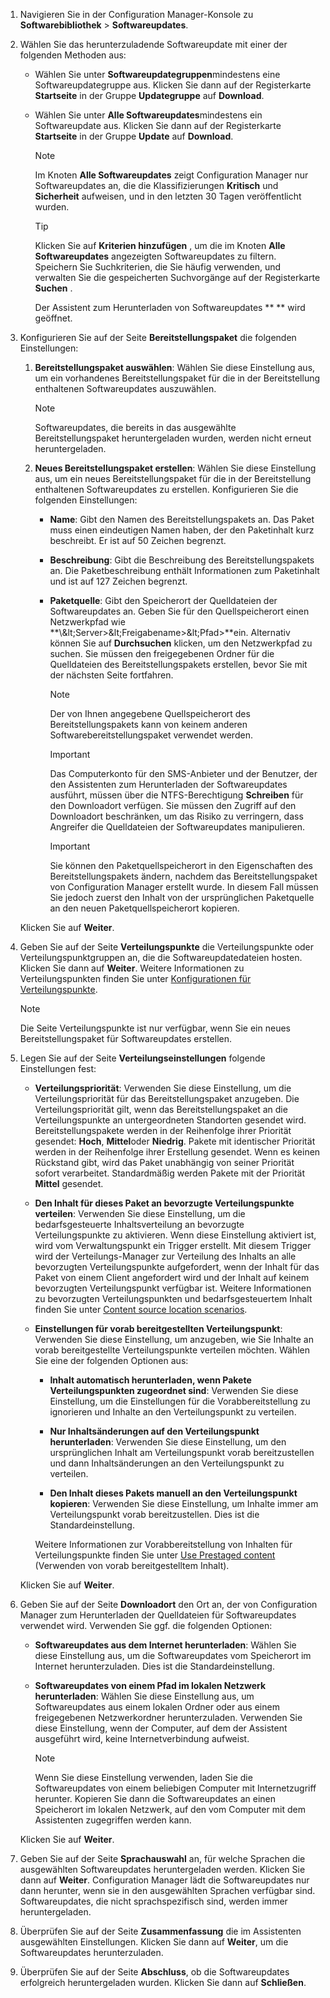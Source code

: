 1.  Navigieren Sie in der Configuration Manager-Konsole zu **Softwarebibliothek** > **Softwareupdates**.  

2.  Wählen Sie das herunterzuladende Softwareupdate mit einer der folgenden Methoden aus:  

    -   Wählen Sie unter **Softwareupdategruppen**mindestens eine Softwareupdategruppe aus. Klicken Sie dann auf der Registerkarte **Startseite** in der Gruppe **Updategruppe** auf **Download**.  

    -   Wählen Sie unter **Alle Softwareupdates**mindestens ein Softwareupdate aus. Klicken Sie dann auf der Registerkarte **Startseite** in der Gruppe **Update** auf **Download**.  

        > [!NOTE]  
        >  Im Knoten **Alle Softwareupdates** zeigt Configuration Manager nur Softwareupdates an, die die Klassifizierungen **Kritisch** und **Sicherheit** aufweisen, und in den letzten 30 Tagen veröffentlicht wurden.  

        > [!TIP]  
        >  Klicken Sie auf **Kriterien hinzufügen** , um die im Knoten **Alle Softwareupdates** angezeigten Softwareupdates zu filtern. Speichern Sie Suchkriterien, die Sie häufig verwenden, und verwalten Sie die gespeicherten Suchvorgänge auf der Registerkarte **Suchen** .  

         Der Assistent zum Herunterladen von Softwareupdates ** ** wird geöffnet.  

3.  Konfigurieren Sie auf der Seite **Bereitstellungspaket** die folgenden Einstellungen:  

    1.  **Bereitstellungspaket auswählen**: Wählen Sie diese Einstellung aus, um ein vorhandenes Bereitstellungspaket für die in der Bereitstellung enthaltenen Softwareupdates auszuwählen.  

        > [!NOTE]  
        >  Softwareupdates, die bereits in das ausgewählte Bereitstellungspaket heruntergeladen wurden, werden nicht erneut heruntergeladen.  

    2.  **Neues Bereitstellungspaket erstellen**: Wählen Sie diese Einstellung aus, um ein neues Bereitstellungspaket für die in der Bereitstellung enthaltenen Softwareupdates zu erstellen. Konfigurieren Sie die folgenden Einstellungen:  

        -   **Name**: Gibt den Namen des Bereitstellungspakets an. Das Paket muss einen eindeutigen Namen haben, der den Paketinhalt kurz beschreibt.  Er ist auf 50 Zeichen begrenzt.  

        -   **Beschreibung**: Gibt die Beschreibung des Bereitstellungspakets an. Die Paketbeschreibung enthält Informationen zum Paketinhalt und ist auf 127 Zeichen begrenzt.  

        -   **Paketquelle**: Gibt den Speicherort der Quelldateien der Softwareupdates an. Geben Sie für den Quellspeicherort einen Netzwerkpfad wie **\\\&lt;Server&gt;\&lt;Freigabename&gt;\&lt;Pfad&gt;**ein. Alternativ können Sie auf **Durchsuchen** klicken, um den Netzwerkpfad zu suchen. Sie müssen den freigegebenen Ordner für die Quelldateien des Bereitstellungspakets erstellen, bevor Sie mit der nächsten Seite fortfahren.  

            > [!NOTE]  
            >  Der von Ihnen angegebene Quellspeicherort des Bereitstellungspakets kann von keinem anderen Softwarebereitstellungspaket verwendet werden.  

            > [!IMPORTANT]  
            >  Das Computerkonto für den SMS-Anbieter und der Benutzer, der den Assistenten zum Herunterladen der Softwareupdates ausführt, müssen über die NTFS-Berechtigung **Schreiben** für den Downloadort verfügen. Sie müssen den Zugriff auf den Downloadort beschränken, um das Risiko zu verringern, dass Angreifer die Quelldateien der Softwareupdates manipulieren.  

            > [!IMPORTANT]  
            >  Sie können den Paketquellspeicherort in den Eigenschaften des Bereitstellungspakets ändern, nachdem das Bereitstellungspaket von Configuration Manager erstellt wurde. In diesem Fall müssen Sie jedoch zuerst den Inhalt von der ursprünglichen Paketquelle an den neuen Paketquellspeicherort kopieren.  

     Klicken Sie auf **Weiter**.  

4.  Geben Sie auf der Seite **Verteilungspunkte** die Verteilungspunkte oder Verteilungspunktgruppen an, die die Softwareupdatedateien hosten. Klicken Sie dann auf **Weiter**. Weitere Informationen zu Verteilungspunkten finden Sie unter [Konfigurationen für Verteilungspunkte](../../core/servers/deploy/configure/install-and-configure-distribution-points.md#bkmk_configs).  

    > [!NOTE]  
    >  Die Seite Verteilungspunkte ist nur verfügbar, wenn Sie ein neues Bereitstellungspaket für Softwareupdates erstellen.  

6.  Legen Sie auf der Seite **Verteilungseinstellungen** folgende Einstellungen fest:  

    -   **Verteilungspriorität**: Verwenden Sie diese Einstellung, um die Verteilungspriorität für das Bereitstellungspaket anzugeben. Die Verteilungspriorität gilt, wenn das Bereitstellungspaket an die Verteilungspunkte an untergeordneten Standorten gesendet wird. Bereitstellungspakete werden in der Reihenfolge ihrer Priorität gesendet: **Hoch**, **Mittel**oder **Niedrig**. Pakete mit identischer Priorität werden in der Reihenfolge ihrer Erstellung gesendet. Wenn es keinen Rückstand gibt, wird das Paket unabhängig von seiner Priorität sofort verarbeitet. Standardmäßig werden Pakete mit der Priorität **Mittel** gesendet.  

    -   **Den Inhalt für dieses Paket an bevorzugte Verteilungspunkte verteilen**: Verwenden Sie diese Einstellung, um die bedarfsgesteuerte Inhaltsverteilung an bevorzugte Verteilungspunkte zu aktivieren. Wenn diese Einstellung aktiviert ist, wird vom Verwaltungspunkt ein Trigger erstellt. Mit diesem Trigger wird der Verteilungs-Manager zur Verteilung des Inhalts an alle bevorzugten Verteilungspunkte aufgefordert, wenn der Inhalt für das Paket von einem Client angefordert wird und der Inhalt auf keinem bevorzugten Verteilungspunkt verfügbar ist. Weitere Informationen zu bevorzugten Verteilungspunkten und bedarfsgesteuertem Inhalt finden Sie unter [Content source location scenarios](../../core/plan-design/hierarchy/content-source-location-scenarios.md).  

    -   **Einstellungen für vorab bereitgestellten Verteilungspunkt**: Verwenden Sie diese Einstellung, um anzugeben, wie Sie Inhalte an vorab bereitgestellte Verteilungspunkte verteilen möchten. Wählen Sie eine der folgenden Optionen aus:  

        -   **Inhalt automatisch herunterladen, wenn Pakete Verteilungspunkten zugeordnet sind**: Verwenden Sie diese Einstellung, um die Einstellungen für die Vorabbereitstellung zu ignorieren und Inhalte an den Verteilungspunkt zu verteilen.  

        -   **Nur Inhaltsänderungen auf den Verteilungspunkt herunterladen**: Verwenden Sie diese Einstellung, um den ursprünglichen Inhalt am Verteilungspunkt vorab bereitzustellen und dann Inhaltsänderungen an den Verteilungspunkt zu verteilen.  

        -   **Den Inhalt dieses Pakets manuell an den Verteilungspunkt kopieren**: Verwenden Sie diese Einstellung, um Inhalte immer am Verteilungspunkt vorab bereitzustellen. Dies ist die Standardeinstellung.  

         Weitere Informationen zur Vorabbereitstellung von Inhalten für Verteilungspunkte finden Sie unter [Use Prestaged content](../../core/servers/deploy/configure/deploy-and-manage-content.md#bkmk_prestage) (Verwenden von vorab bereitgestelltem Inhalt).  

     Klicken Sie auf **Weiter**.  

6.  Geben Sie auf der Seite **Downloadort** den Ort an, der von Configuration Manager zum Herunterladen der Quelldateien für Softwareupdates verwendet wird. Verwenden Sie ggf. die folgenden Optionen:  

    -   **Softwareupdates aus dem Internet herunterladen**: Wählen Sie diese Einstellung aus, um die Softwareupdates vom Speicherort im Internet herunterzuladen. Dies ist die Standardeinstellung.  

    -   **Softwareupdates von einem Pfad im lokalen Netzwerk herunterladen**: Wählen Sie diese Einstellung aus, um Softwareupdates aus einem lokalen Ordner oder aus einem freigegebenen Netzwerkordner herunterzuladen. Verwenden Sie diese Einstellung, wenn der Computer, auf dem der Assistent ausgeführt wird, keine Internetverbindung aufweist.  

        > [!NOTE]  
        >  Wenn Sie diese Einstellung verwenden, laden Sie die Softwareupdates von einem beliebigen Computer mit Internetzugriff herunter. Kopieren Sie dann die Softwareupdates an einen Speicherort im lokalen Netzwerk, auf den vom Computer mit dem Assistenten zugegriffen werden kann.  

     Klicken Sie auf **Weiter**.  

7.  Geben Sie auf der Seite **Sprachauswahl** an, für welche Sprachen die ausgewählten Softwareupdates heruntergeladen werden. Klicken Sie dann auf **Weiter**. Configuration Manager lädt die Softwareupdates nur dann herunter, wenn sie in den ausgewählten Sprachen verfügbar sind. Softwareupdates, die nicht sprachspezifisch sind, werden immer heruntergeladen.  

8. Überprüfen Sie auf der Seite **Zusammenfassung** die im Assistenten ausgewählten Einstellungen. Klicken Sie dann auf **Weiter**, um die Softwareupdates herunterzuladen.  

9. Überprüfen Sie auf der Seite **Abschluss**, ob die Softwareupdates erfolgreich heruntergeladen wurden. Klicken Sie dann auf **Schließen**.  


<!--HONumber=Jan17_HO4-->


